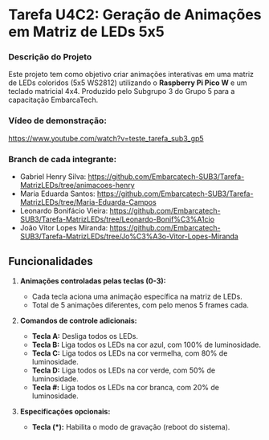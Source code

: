 

# Tarefa U4C2: Geração de Animações em Matriz de LEDs 5x5

### Descrição do Projeto
Este projeto tem como objetivo criar animações interativas em uma matriz de LEDs coloridos (5x5 WS2812) utilizando o **Raspberry Pi Pico W** e um teclado matricial 4x4. Produzido pelo Subgrupo 3 do Grupo 5 para a capacitação EmbarcaTech.

### Vídeo de demonstração:

https://www.youtube.com/watch?v=teste_tarefa_sub3_gp5

### Branch de cada integrante:

- Gabriel Henry Silva: https://github.com/Embarcatech-SUB3/Tarefa-MatrizLEDs/tree/animacoes-henry
- Maria Eduarda Santos: https://github.com/Embarcatech-SUB3/Tarefa-MatrizLEDs/tree/Maria-Eduarda-Campos
- Leonardo Bonifácio Vieira: https://github.com/Embarcatech-SUB3/Tarefa-MatrizLEDs/tree/Leonardo-Bonif%C3%A1cio
- João Vitor Lopes Miranda: https://github.com/Embarcatech-SUB3/Tarefa-MatrizLEDs/tree/Jo%C3%A3o-Vitor-Lopes-Miranda

## Funcionalidades
1. **Animações controladas pelas teclas (0-3):**
   - Cada tecla aciona uma animação específica na matriz de LEDs.
   - Total de 5 animações diferentes, com pelo menos 5 frames cada.

2. **Comandos de controle adicionais:**
   - **Tecla A:** Desliga todos os LEDs.
   - **Tecla B:** Liga todos os LEDs na cor azul, com 100% de luminosidade.
   - **Tecla C:** Liga todos os LEDs na cor vermelha, com 80% de luminosidade.
   - **Tecla D:** Liga todos os LEDs na cor verde, com 50% de luminosidade.
   - **Tecla #:** Liga todos os LEDs na cor branca, com 20% de luminosidade.

3. **Especificações opcionais:**
   - **Tecla (*):** Habilita o modo de gravação (reboot do sistema).

